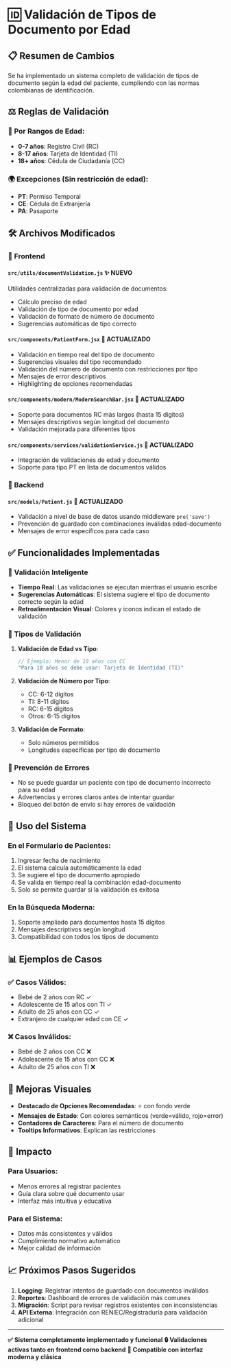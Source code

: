 # 🆔 Validación de Tipos de Documento por Edad

## 📋 Resumen de Cambios

Se ha implementado un sistema completo de validación de tipos de documento según la edad del paciente, cumpliendo con las normas colombianas de identificación.

## ⚖️ Reglas de Validación

### 📅 Por Rangos de Edad:
- **0-7 años**: Registro Civil (RC)
- **8-17 años**: Tarjeta de Identidad (TI) 
- **18+ años**: Cédula de Ciudadanía (CC)

### 🌍 Excepciones (Sin restricción de edad):
- **PT**: Permiso Temporal
- **CE**: Cédula de Extranjería
- **PA**: Pasaporte

## 🛠️ Archivos Modificados

### 📁 Frontend

#### `src/utils/documentValidation.js` ✨ **NUEVO**
Utilidades centralizadas para validación de documentos:
- Cálculo preciso de edad
- Validación de tipo de documento por edad
- Validación de formato de número de documento
- Sugerencias automáticas de tipo correcto

#### `src/components/PatientForm.jsx` 🔄 **ACTUALIZADO**
- Validación en tiempo real del tipo de documento
- Sugerencias visuales del tipo recomendado
- Validación del número de documento con restricciones por tipo
- Mensajes de error descriptivos
- Highlighting de opciones recomendadas

#### `src/components/modern/ModernSearchBar.jsx` 🔄 **ACTUALIZADO**
- Soporte para documentos RC más largos (hasta 15 dígitos)
- Mensajes descriptivos según longitud del documento
- Validación mejorada para diferentes tipos

#### `src/components/services/validationService.js` 🔄 **ACTUALIZADO**
- Integración de validaciones de edad y documento
- Soporte para tipo PT en lista de documentos válidos

### 📁 Backend

#### `src/models/Patient.js` 🔄 **ACTUALIZADO**
- Validación a nivel de base de datos usando middleware `pre('save')`
- Prevención de guardado con combinaciones inválidas edad-documento
- Mensajes de error específicos para cada caso

## ✅ Funcionalidades Implementadas

### 🎯 Validación Inteligente
- **Tiempo Real**: Las validaciones se ejecutan mientras el usuario escribe
- **Sugerencias Automáticas**: El sistema sugiere el tipo de documento correcto según la edad
- **Retroalimentación Visual**: Colores y iconos indican el estado de validación

### 📝 Tipos de Validación

1. **Validación de Edad vs Tipo**:
   ```javascript
   // Ejemplo: Menor de 10 años con CC
   "Para 10 años se debe usar: Tarjeta de Identidad (TI)"
   ```

2. **Validación de Número por Tipo**:
   - CC: 6-12 dígitos
   - TI: 8-11 dígitos  
   - RC: 6-15 dígitos
   - Otros: 6-15 dígitos

3. **Validación de Formato**:
   - Solo números permitidos
   - Longitudes específicas por tipo de documento

### 🚫 Prevención de Errores
- No se puede guardar un paciente con tipo de documento incorrecto para su edad
- Advertencias y errores claros antes de intentar guardar
- Bloqueo del botón de envío si hay errores de validación

## 🔧 Uso del Sistema

### En el Formulario de Pacientes:
1. Ingresar fecha de nacimiento
2. El sistema calcula automáticamente la edad
3. Se sugiere el tipo de documento apropiado
4. Se valida en tiempo real la combinación edad-documento
5. Solo se permite guardar si la validación es exitosa

### En la Búsqueda Moderna:
1. Soporte ampliado para documentos hasta 15 dígitos
2. Mensajes descriptivos según longitud
3. Compatibilidad con todos los tipos de documento

## 📊 Ejemplos de Casos

### ✅ Casos Válidos:
- Bebé de 2 años con RC ✓
- Adolescente de 15 años con TI ✓
- Adulto de 25 años con CC ✓
- Extranjero de cualquier edad con CE ✓

### ❌ Casos Inválidos:
- Bebé de 2 años con CC ❌
- Adolescente de 15 años con CC ❌  
- Adulto de 25 años con TI ❌

## 🎨 Mejoras Visuales

- **Destacado de Opciones Recomendadas**: ⭐ con fondo verde
- **Mensajes de Estado**: Con colores semánticos (verde=válido, rojo=error)
- **Contadores de Caracteres**: Para el número de documento
- **Tooltips Informativos**: Explican las restricciones

## 🚀 Impacto

### Para Usuarios:
- Menos errores al registrar pacientes
- Guía clara sobre qué documento usar
- Interfaz más intuitiva y educativa

### Para el Sistema:
- Datos más consistentes y válidos
- Cumplimiento normativo automático
- Mejor calidad de información

## 📈 Próximos Pasos Sugeridos

1. **Logging**: Registrar intentos de guardado con documentos inválidos
2. **Reportes**: Dashboard de errores de validación más comunes
3. **Migración**: Script para revisar registros existentes con inconsistencias
4. **API Externa**: Integración con RENIEC/Registraduría para validación adicional

---

**✅ Sistema completamente implementado y funcional**
**🔒 Validaciones activas tanto en frontend como backend**
**📱 Compatible con interfaz moderna y clásica**